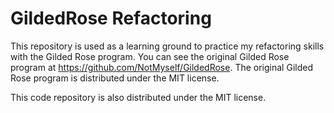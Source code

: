 # GildedRose Refactoring

This repository is used as a learning ground to practice my refactoring skills with the Gilded Rose program. You can see the original Gilded Rose program at https://github.com/NotMyself/GildedRose. The original Gilded Rose program is distributed under the MIT license.

This code repository is also distributed under the MIT license.
